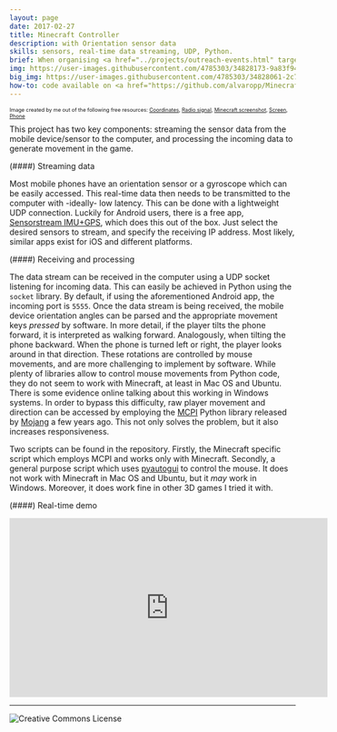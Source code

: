 ```yaml
---
layout: page
date: 2017-02-27
title: Minecraft Controller
description: with Orientation sensor data
skills: sensors, real-time data streaming, UDP, Python.
brief: When organising <a href="../projects/outreach-events.html" target="_blank">outreach events</a> with <a href="../projects/pythontool-mod.html" target="_blank">PythonTool-Mod</a> for Minecraft, it became clear that many young people are not used to mouse & keyboard gaming. Some of the youngest players would even try to touch the computer monitor hoping it was a touch-screen. These experiences motivated this project, which explores how sensor data from a mobile phone could be employed to control player movement in video-games like Minecraft. Specifically, by using orientation data, one can move the Minecraft player around by tilting the phone in the desired direction.
img: https://user-images.githubusercontent.com/4785303/34828173-9a83f94c-f6d4-11e7-8f2d-e8510abc82db.jpg
big_img: https://user-images.githubusercontent.com/4785303/34828061-2c7ef4b0-f6d4-11e7-9838-bb70f406e98b.jpg
how-to: code available on <a href="https://github.com/alvaropp/MinecraftController" target="_blank">GitHub</a>.
---
```


<span style="font-size: 0.65em; float: right">Image created by me out of the following free resources:
<a href="https://www.flaticon.com/free-icon/coordinates_136810" target="_ blank">Coordinates</a>,
<a href="https://www.flaticon.com/free-icon/antenna-signal_1352" target="_blank">Radio signal</a>,
<a href="https://lockrikard.deviantart.com/art/Minecraft-huge-screenshot-201250327" target="_ blank">Minecraft screenshot</a>,
<a href="https://www.freepik.com/free-vector/screen-tv-mockup_835105.htm#term=screen&page=1&position=4" target="_ blank">Screen</a>,
<a href="https://www.freepik.com/free-photo/hand-holding-a-smartphone-with-blank-screen_987726.htm" target="_ blank">Phone</a>
</span>

<br>

This project has two key components: streaming the sensor data from the mobile device/sensor to the computer, and processing the incoming data to generate movement in the game.

(####) Streaming data

Most mobile phones have an orientation sensor or a gyroscope which can be easily accessed. This real-time data then needs to be transmitted to the computer with -ideally- low latency. This can be done with a lightweight UDP connection. Luckily for Android users, there is a free app, <a href="https://play.google.com/store/apps/details?id=de.lorenz_fenster.sensorstreamgps&hl=en_GB" target="_blank">Sensorstream IMU+GPS</a>, which does this out of the box. Just select the desired sensors to stream, and specify the receiving IP address. Most likely, similar apps exist for iOS and different platforms.

(####) Receiving and processing

The data stream can be received in the computer using a UDP socket listening for incoming data. This can easily be achieved in Python using the `socket` library. By default, if using the aforementioned Android app, the incoming port is `5555`. Once the data stream is being received, the mobile device orientation angles can be parsed and the appropriate movement keys *pressed* by software. In more detail, if the player tilts the phone forward, it is interpreted as walking forward. Analogously, when tilting the phone backward. When the phone is turned left or right, the player looks around in that direction. These rotations are controlled by mouse movements, and are more challenging to implement by software. While plenty of libraries allow to control mouse movements from Python code, they do not seem to work with Minecraft, at least in Mac OS and Ubuntu. There is some evidence online talking about this working in Windows systems. In order to bypass this difficulty, raw player movement and direction can be accessed by employing the <a href="https://github.com/martinohanlon/mcpi" target="_blank">MCPI</a> Python library released by <a href="https://minecraft.net/en-us/edition/pi/" target="_blank">Mojang</a> a few years ago. This not only solves the problem, but it also increases responsiveness.

Two scripts can be found in the repository. Firstly, the Minecraft specific script which employs MCPI and works only with Minecraft. Secondly, a general purpose script which uses <a href="https://pyautogui.readthedocs.io/en/latest/" target="_blank">pyautogui</a> to control the mouse. It does not work with Minecraft in Mac OS and Ubuntu, but it *may* work in Windows. Moreover, it does work fine in other 3D games I tried it with.

(####) Real-time demo

<iframe width="560" height="315" src="https://www.youtube.com/embed/PQ1uTSzVTjs?si=L-V7GOGwYk_IEb1G" title="YouTube video player" frameborder="0" allow="accelerometer; autoplay; clipboard-write; encrypted-media; gyroscope; picture-in-picture; web-share" allowfullscreen></iframe>

<hr>

<img alt="Creative Commons License" style="border-width:0" src="https://i.creativecommons.org/l/by/4.0/88x31.png"/>
